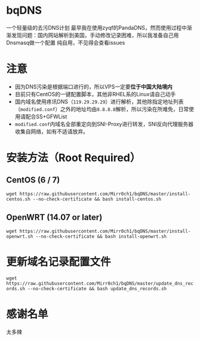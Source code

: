 # bqDNS
一个轻量级的去污DNS计划
最早我在使用zyqf的PandaDNS，然而使用过程中渐渐发现问题：国内网站解析到美国，手动修改记录困难，所以我准备自己用Dnsmasq做一个配置
纯自用，不见得会查看issues

# 注意
* 因为DNS污染是根据端口进行的，所以VPS一定要**位于中国大陆境内**
* 目前只有CentOS的一键配置脚本，其他非RHEL系的Linux请自己动手
* 国内域名使用疼讯DNS（`119.29.29.29`）进行解析，其他除指定地址列表（`modified.conf`）之外的地址均由`8.8.8.8`解析，所以污染在所难免，日常使用请配合SS+GFWList
* `modified.conf`内域名全部重定向到SNI-Proxy进行转发，SNI反向代理服务器收集自网络，如有不适请放弃。

# 安装方法（Root Required）
## CentOS (6 / 7)
`wget https://raw.githubusercontent.com/Mirr0ch1/bqDNS/master/install-centos.sh --no-check-certificate && bash install-centos.sh`
## OpenWRT (14.07 or later)
`wget https://raw.githubusercontent.com/Mirr0ch1/bqDNS/master/install-openwrt.sh --no-check-certificate && bash install-openwrt.sh`

# 更新域名记录配置文件
`wget https://raw.githubusercontent.com/Mirr0ch1/bqDNS/master/update_dns_records.sh --no-check-certificate && bash update_dns_records.sh`

# 感谢名单
太多辣
